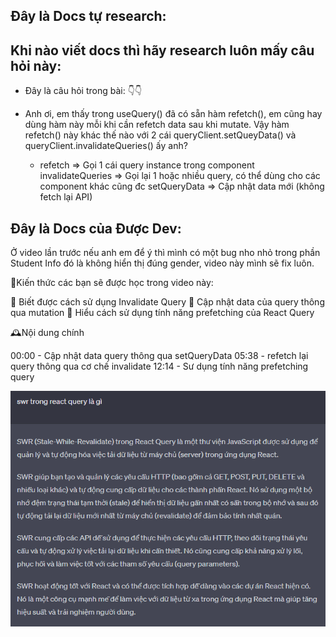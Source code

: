 ## Đây là Docs tự research:

## Khi nào viết docs thì hãy research luôn mấy câu hỏi này:

- Đây là câu hỏi trong bài: 👇👇

- Anh ơi, em thấy trong useQuery() đã có sẵn hàm refetch(), em cũng hay dùng hàm này mỗi khi cần refetch data sau khi mutate. Vậy hàm refetch() này khác thế nào với 2 cái queryClient.setQueyData() và queryClient.invalidateQueries() ấy anh?
  - refetch => Gọi 1 cái query instance trong component invalidateQueries => Gọi lại 1 hoặc nhiều query, có thể dùng cho các component khác cũng đc setQueryData => Cập nhật data mới (không fetch lại API)

## Đây là Docs của Được Dev:

Ở video lần trước nếu anh em để ý thì mình có một bug nho nhỏ trong phần Student Info đó là không hiển thị đúng gender, video này mình sẽ fix luôn.

💓Kiến thức các bạn sẽ được học trong video này:

🎉 Biết được cách sử dụng Invalidate Query
🎉 Cập nhật data của query thông qua mutation
🎉 Hiểu cách sử dụng tính năng prefetching của React Query

🕰️Nội dung chính

00:00 - Cập nhật data query thông qua setQueryData
05:38 - refetch lại query thông qua cơ chế invalidate
12:14 - Sư dụng tính năng prefetching query

![SWR trong React Query](image-1.png)
